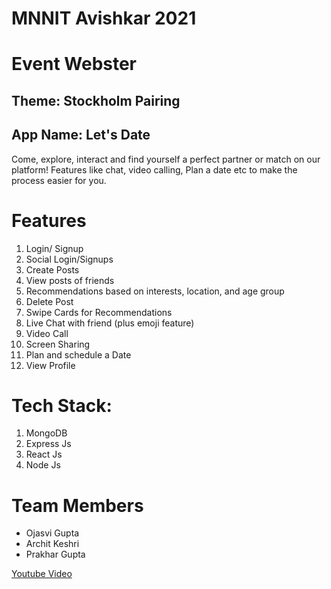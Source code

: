 # MNNIT Avishkar 2021
# Event Webster 
## Theme: Stockholm Pairing
## App Name: Let's Date
Come, explore, interact and find yourself a perfect partner or match on our platform! Features like chat, video calling, Plan a date etc to make the process easier for you.

# Features
1. Login/ Signup
2. Social Login/Signups
3. Create Posts
4. View posts of friends
5. Recommendations based on interests, location, and age group
6. Delete Post
7. Swipe Cards for Recommendations
8. Live Chat with friend (plus emoji feature)
9. Video Call 
10. Screen Sharing
11. Plan and schedule a Date
12. View Profile

# Tech Stack:
1. MongoDB
2. Express Js
3. React Js
4. Node Js

# Team Members
- Ojasvi Gupta
- Archit Keshri
- Prakhar Gupta

[Youtube Video](https://youtube.com/watch?v=5AR-hkV_YBg&feature=share)
